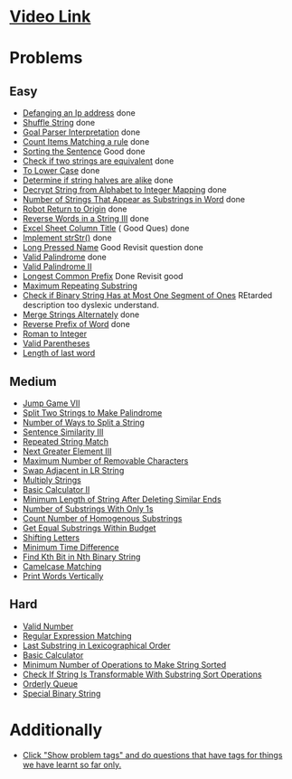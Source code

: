 # [Video Link](https://youtu.be/zL1DPZ0Ovlo)

# Problems

## Easy

- [Defanging an Ip address](https://leetcode.com/problems/defanging-an-ip-address/) done
- [Shuffle String](https://leetcode.com/problems/shuffle-string/) done
- [Goal Parser Interpretation](https://leetcode.com/problems/goal-parser-interpretation/) done
- [Count Items Matching a rule](https://leetcode.com/problems/count-items-matching-a-rule/) done
- [Sorting the Sentence](https://leetcode.com/problems/sorting-the-sentence/) Good done
- [Check if two strings are equivalent](https://leetcode.com/problems/check-if-two-string-arrays-are-equivalent/) done
- [To Lower Case](https://leetcode.com/problems/to-lower-case/) done
- [Determine if string halves are alike](https://leetcode.com/problems/determine-if-string-halves-are-alike/) done
- [Decrypt String from Alphabet to Integer Mapping](https://leetcode.com/problems/decrypt-string-from-alphabet-to-integer-mapping/) done
- [Number of Strings That Appear as Substrings in Word](https://leetcode.com/problems/number-of-strings-that-appear-as-substrings-in-word/) done
- [Robot Return to Origin](https://leetcode.com/problems/robot-return-to-origin/) done
- [Reverse Words in a String III](https://leetcode.com/problems/reverse-words-in-a-string-iii/) done 
- [Excel Sheet Column Title](https://leetcode.com/problems/excel-sheet-column-title/) ( Good Ques) done
- [Implement strStr()](https://leetcode.com/problems/implement-strstr/) done 
- [Long Pressed Name](https://leetcode.com/problems/long-pressed-name/) Good Revisit question done
- [Valid Palindrome](https://leetcode.com/problems/valid-palindrome/) done
- [Valid Palindrome II](https://leetcode.com/problems/valid-palindrome-ii/)
- [Longest Common Prefix](https://leetcode.com/problems/longest-common-prefix/) Done Revisit good
- [Maximum Repeating Substring](https://leetcode.com/problems/maximum-repeating-substring/)
- [Check if Binary String Has at Most One Segment of Ones](https://leetcode.com/problems/check-if-binary-string-has-at-most-one-segment-of-ones/) REtarded description too dyslexic understand.
- [Merge Strings Alternately](https://leetcode.com/problems/merge-strings-alternately/) done
- [Reverse Prefix of Word](https://leetcode.com/problems/reverse-prefix-of-word/) done
- [Roman to Integer](https://leetcode.com/problems/roman-to-integer/)
- [Valid Parentheses](https://leetcode.com/problems/valid-parentheses/)
- [Length of last word](https://leetcode.com/problems/length-of-last-word/)

## Medium

- [Jump Game VII](https://leetcode.com/problems/jump-game-vii/)
- [Split Two Strings to Make Palindrome](https://leetcode.com/problems/split-two-strings-to-make-palindrome/)
- [Number of Ways to Split a String](https://leetcode.com/problems/number-of-ways-to-split-a-string/)
- [Sentence Similarity III](https://leetcode.com/problems/sentence-similarity-iii/)
- [Repeated String Match](https://leetcode.com/problems/repeated-string-match/)
- [Next Greater Element III](https://leetcode.com/problems/next-greater-element-iii/)
- [Maximum Number of Removable Characters](https://leetcode.com/problems/maximum-number-of-removable-characters/)
- [Swap Adjacent in LR String](https://leetcode.com/problems/swap-adjacent-in-lr-string/)
- [Multiply Strings](https://leetcode.com/problems/multiply-strings/)
- [Basic Calculator II](https://leetcode.com/problems/basic-calculator-ii/)
- [Minimum Length of String After Deleting Similar Ends](https://leetcode.com/problems/minimum-length-of-string-after-deleting-similar-ends/)
- [Number of Substrings With Only 1s](https://leetcode.com/problems/number-of-substrings-with-only-1s/)
- [Count Number of Homogenous Substrings](https://leetcode.com/problems/count-number-of-homogenous-substrings/)
- [Get Equal Substrings Within Budget](https://leetcode.com/problems/get-equal-substrings-within-budget/)
- [Shifting Letters](https://leetcode.com/problems/shifting-letters/)
- [Minimum Time Difference](https://leetcode.com/problems/minimum-time-difference/)
- [Find Kth Bit in Nth Binary String](https://leetcode.com/problems/find-kth-bit-in-nth-binary-string/)
- [Camelcase Matching](https://leetcode.com/problems/camelcase-matching/)
- [Print Words Vertically](https://leetcode.com/problems/print-words-vertically/)

## Hard

- [Valid Number](https://leetcode.com/problems/valid-number/)
- [Regular Expression Matching](https://leetcode.com/problems/regular-expression-matching/)
- [Last Substring in Lexicographical Order](https://leetcode.com/problems/last-substring-in-lexicographical-order/)
- [Basic Calculator](https://leetcode.com/problems/basic-calculator/)
- [Minimum Number of Operations to Make String Sorted](https://leetcode.com/problems/minimum-number-of-operations-to-make-string-sorted/)
- [Check If String Is Transformable With Substring Sort Operations](https://leetcode.com/problems/check-if-string-is-transformable-with-substring-sort-operations/)
- [Orderly Queue](https://leetcode.com/problems/orderly-queue/)
- [Special Binary String](https://leetcode.com/problems/special-binary-string/)

# Additionally

- [Click "Show problem tags" and do questions that have tags for things we have learnt so far only.](https://leetcode.com/tag/string/)
